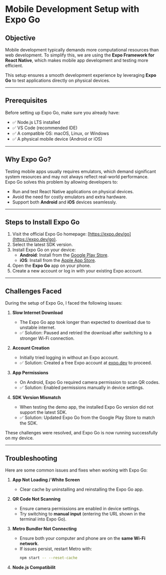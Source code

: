 # Mobile Development Setup with Expo Go

## Objective
Mobile development typically demands more computational resources than web development. To simplify this, we are using the **Expo Framework for React Native**, which makes mobile app development and testing more efficient.

This setup ensures a smooth development experience by leveraging **Expo Go** to test applications directly on physical devices.

---

## Prerequisites
Before setting up Expo Go, make sure you already have:

- ✅ Node.js LTS installed  
- ✅ VS Code (recommended IDE)  
- ✅ A compatible OS: macOS, Linux, or Windows  
- ✅ A physical mobile device (Android or iOS)

---

## Why Expo Go?
Testing mobile apps usually requires emulators, which demand significant system resources and may not always reflect real-world performance.  
Expo Go solves this problem by allowing developers to:

- Run and test React Native applications on physical devices.  
- Avoid the need for costly emulators and extra hardware.  
- Support both **Android** and **iOS** devices seamlessly.  

---

## Steps to Install Expo Go

1. Visit the official Expo Go homepage: [https://expo.dev/go](https://expo.dev/go).  
2. Select the latest SDK version.  
3. Install Expo Go on your device:  
   - **Android**: Install from the [Google Play Store](https://play.google.com/store/apps/details?id=host.exp.exponent).  
   - **iOS**: Install from the [Apple App Store](https://apps.apple.com/app/expo-go/id982107779).  
4. Open the **Expo Go** app on your phone.  
5. Create a new account or log in with your existing Expo account.  

---

## Challenges Faced

During the setup of Expo Go, I faced the following issues:

1. **Slow Internet Download**
   - The Expo Go app took longer than expected to download due to unstable internet.  
   - ✅ Solution: Paused and retried the download after switching to a stronger Wi-Fi connection.  

2. **Account Creation**
   - Initially tried logging in without an Expo account.  
   - ✅ Solution: Created a free Expo account at [expo.dev](https://expo.dev) to proceed.  

3. **App Permissions**
   - On Android, Expo Go required camera permission to scan QR codes.  
   - ✅ Solution: Enabled permissions manually in device settings.  

4. **SDK Version Mismatch**
   - When testing the demo app, the installed Expo Go version did not support the latest SDK.  
   - ✅ Solution: Updated Expo Go from the Google Play Store to match the SDK.  

These challenges were resolved, and Expo Go is now running successfully on my device.

---

## Troubleshooting

Here are some common issues and fixes when working with Expo Go:

1. **App Not Loading / White Screen**
   - Clear cache by uninstalling and reinstalling the Expo Go app.  

2. **QR Code Not Scanning**
   - Ensure camera permissions are enabled in device settings.  
   - Try switching to **manual input** (entering the URL shown in the terminal into Expo Go).  

3. **Metro Bundler Not Connecting**
   - Ensure both your computer and phone are on the **same Wi-Fi network**.  
   - If issues persist, restart Metro with:  
     ```bash
     npm start -- --reset-cache
     ```  

4. **Node.js Compatibilit**
